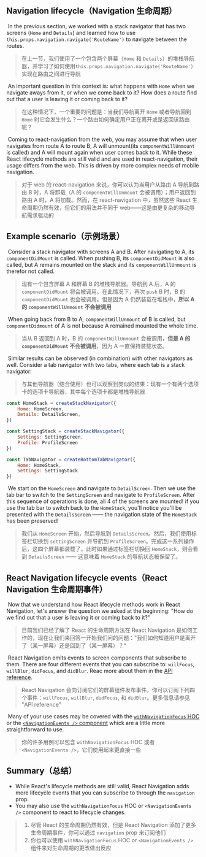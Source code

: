 ## Navigation lifecycle（Navigation 生命周期）

​	In the  previous section, we worked with a stack navigator that has two screens (`Home` and `Details`) and learned how to use `this.props.navigation.navigate('RouteName')` to navigate between the routes.

> 在上一节，我们使用了一个包含两个屏幕（`Home` 和 `Details`）的堆栈导航器，并学习了如何使用`this.props.navigation.navigate('RouteName')` 实现在路由之间进行导航

​	An important question in this context is: what happens with `Home` when we navigate aways from it, or when we come back to it? How does a route find out that a user is leaving it or coming back to it?

> 在这种情况下，一个重要的问题是：当我们导航离开 `Home` 或者导航回到 `Home` 时它会发生什么？一个路由如何确定用户正在离开或是返回该路由呢？

​	Coming to react-navigation from the web, you may assume that when user navigates from route A to route B, A will unmount(its `componentWillUnmount` is called) and A will mount again when user comes back to it. While these React lifecycle methods are still valid and are used in react-navigation, their usage differs from the web. This is driven by more complex needs of mobile navigation.

> 对于 web 的 react-navigation 来说，你可以认为当用户从路由 A 导航到路由 B 时，A 将卸载（A 的 `componentWillUnmount` 会被调用）；用户返回到路由 A 时，A 将加载。然而，在 react-navigation 中，虽然这些 React 生命周期仍然有效，但它们的用法并不同于 web——这是由更复杂的移动导航需求驱动的

## Example scenario（示例场景）

​	Consider a stack navigator with screens A and B. After navigating to A, its `componentDidMount` is called. When pushing B, its `componentDidMount` is also called, but A remains mounted on the stack and its `componentWillUnmount` is therefor not called.

> 现有一个包含屏幕 A 和屏幕 B 的堆栈导航器。导航到 A 后，A 的 `componentDidMount` 将会被调用。在此情况下，再次 `push` B 时，B 的 `componentDidMount` 也会被调用。但是因为 A 仍然装载在堆栈中，**所以 A 的 `componentWillUnmount` 不会被调用**

​	When going back from B to A, `componentWillUnmount` of B is called, but `componentDidmount` of A is not because A remained mounted the whole time.

> 当从 B 返回到 A 时，B 的 `componentWillUnmount` 会被调用，**但是 A 的 `componentDidMount` 不会被调用**，因为 A 一直保持装载状态。

​	Similar results can be observed (in combination) with other navigators as well. Consider a tab navigator with two tabs, where each tab is a stack navigator:

> 与其他导航器（结合使用）也可以观察到类似的结果：现有一个有两个选项卡的选项卡导航器，其中每个选项卡都是堆栈导航器

```js
const HomeStack = createStackNavigator({
	Home: HomeScreen,
	Details: DetailsScreen,
})

const SettingStack = createStackNavigator({
	Settings: SettingScreen,
    Profile: ProfileScreen
})

const TabNavigator = createBottomTabNavigator({
    Home: HomeStack,
    Settings: SettingStack
})
```

​	We start on the `HomeScreen` and navigate to `DetailScreen`. Then we use the tab bar to switch to the `SettingScreen` and navigate to `ProfileScreen`. After this sequence of operations is done, all 4 of the screens are mounted! if you use the tab bar to switch back to the `HomeStack`, you'll notice you'll be presented with the `DetailsScreen` —— the navigation state of the `HomeStack` has been preserved!

> 我们从 `HomeScreen` 开始，然后导航到 `DetailsScreen`。然后，我们使用标签栏切换到 `settingScreen` 并导航到 `ProfileScreen`。完成这一系列操作后，这四个屏幕都装载了。此时如果通过标签栏切换回 `HomeStack`，则会看到 `DetailsScreen` —— 这意味着 `HomeStack` 的导航状态被保留了。

## React Navigation lifecycle events（React Navigation 生命周期事件）

​	Now that we understand how React lifecycle methods work in React Navigation, let's answer the question we asked at the beginning: "How do we find out that a user is leaving it or coming back to it?"

> 目前我们已经了解了 React 的生命周期方法在 React Navigation 是如何工作的，现在让我们来回答一开始我们问的问题：”我们如何知道用户是离开了（某一屏幕）还是回到了（某一屏幕）？“

​	React Navigation emits events to screen components that subscribe to them. There are four different events that you can subscribe to: `willFocus`, `willBlur`, `didFocus`, and `didBlur`. Reac more about them in the [API reference](https://reactnavigation.org/docs/3.x/navigation-prop#addlistener-subscribe-to-updates-to-navigation-lifecycle).

> React Navigation 会向订阅它们的屏幕组件发布事件。你可以订阅下列四个事件：`willFocus`, `willBlur`, `didFocus`, 和 `didBlur`。更多信息请参见 "API reference"

​	Many of your use cases may be covered with the [`withNavigationFocus` HOC](https://reactnavigation.org/docs/3.x/with-navigation-focus) or the [`<NavigationEvents />` component](https://reactnavigation.org/docs/3.x/navigation-events) whick are a little more straightforward to use.

> 你的许多用例可以包含 `withNavigationFocus` HOC 或者 `<NavigationEvents />`，它们使用起来更直接一些 

## Summary（总结）

- While React's lifecycle methods are still valid, React Navigation adds more lifecycle events that you can subscribe to through the `navigation` prop.
- You may also use the `withNavigationFocus` HOC or `<NavigationEvents />` component to react to lifecycle changes.

> 1. 尽管 React 的生命周期仍然有效，但是 React Navigation 添加了更多生命周期事件，你可以通过 `navigation` prop 来订阅他们
> 2. 你也可以使用 `withNavigationFocus` HOC or `<NavigationEvents />` 组件来对生命周期的更改做出反应